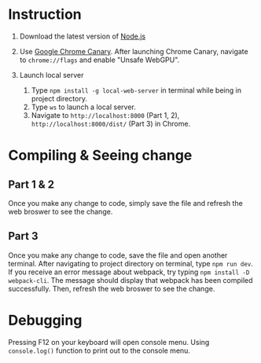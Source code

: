 # Instruction

1. Download the latest version of [Node.js](https://nodejs.org/en/download/)

2. Use [Google Chrome Canary](https://www.google.com/chrome/canary/). After launching Chrome Canary, navigate to `chrome://flags` and enable "Unsafe WebGPU".
 
3. Launch local server 

   1. Type `npm install -g local-web-server` in terminal while being in project directory. 
   2. Type `ws` to launch a local server.
   3. Navigate to `http://localhost:8000` (Part 1, 2), `http://localhost:8000/dist/` (Part 3) in Chrome.

# Compiling & Seeing change

## Part 1 & 2

Once you make any change to code, simply save the file and refresh the web broswer to see the change.

## Part 3

Once you make any change to code, save the file and open another terminal.
After navigating to project directory on terminal, type `npm run dev`. 
If you receive an error message about webpack, try typing `npm install -D webpack-cli`.
The message should display that webpack has been compiled successfully.
Then, refresh the web broswer to see the change. 

# Debugging

Pressing F12 on your keyboard will open console menu. 
Using `console.log()` function to print out to the console menu.
